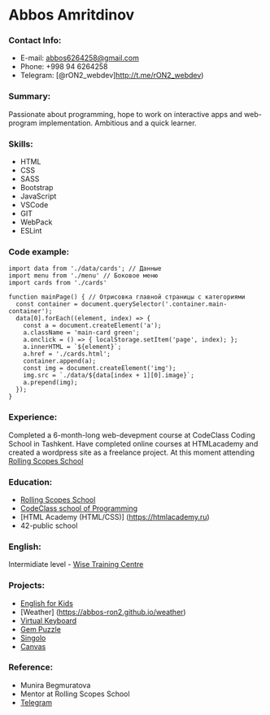 
# Abbos Amritdinov

### Contact Info:
  * E-mail: abbos6264258@gmail.com
  * Phone: +998 94 6264258
  * Telegram: [@rON2_webdev]http://t.me/rON2_webdev)

### Summary:
  Passionate about programming, hope to work on interactive apps and web-program implementation. Ambitious and a quick learner.

### Skills:
  * HTML
  * CSS
  * SASS
  * Bootstrap
  * JavaScript
  * VSCode
  * GIT
  * WebPack
  * ESLint

### Code example: 
```JS
import data from './data/cards'; // Данные
import menu from './menu' // Боковое меню
import cards from './cards'

function mainPage() { // Отрисовка главной страницы с категориями
  const container = document.querySelector('.container.main-container');
  data[0].forEach((element, index) => {
    const a = document.createElement('a');
    a.className = 'main-card green';
    a.onclick = () => { localStorage.setItem('page', index); };
    a.innerHTML = `${element}`;
    a.href = './cards.html';
    container.append(a);
    const img = document.createElement('img');
    img.src = `./data/${data[index + 1][0].image}`;
    a.prepend(img);
  });
}
```

### Experience:
 Completed a 6-month-long web-devepment course at CodeClass Coding School in Tashkent. Have completed online courses at HTMLacademy and created a wordpress site as a freelance project.
 At this moment attending [Rolling Scopes School](http://rs.school)
 

### Education:

- [Rolling Scopes School](https://rs.school)
- [CodeClass school of Programming](https://codeclass.uz)
- [HTML Academy (HTML/CSS)] (https://htmlacademy.ru) 
- 42-public school 

### English:
 Intermidiate level - [Wise Training Centre](http://wisetraining.uz)
 
### Projects:
* [English for Kids](https://abbos-ron2.github.io/english)
* [Weather] (https://abbos-ron2.github.io/weather)
* [Virtual Keyboard](http://abbos-ron2.github.io/virtual-keyboard)
* [Gem Puzzle](http://abbos-ron2.github.io/gem-puzzle)
* [Singolo](https://abbos-ron2.github.io/singolo)
* [Canvas](https://abbos-ron2.github.io/codejam-image-api)

### Reference:
* Munira Begmuratova 
* Mentor at Rolling Scopes School
* [Telegram](https://t.me/@Muneeesh)






